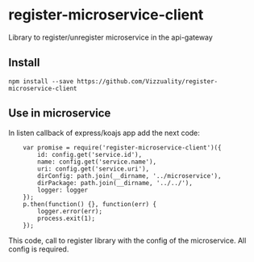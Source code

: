 # register-microservice-client
Library to register/unregister microservice in the api-gateway

## Install
````
npm install --save https://github.com/Vizzuality/register-microservice-client
````

## Use in microservice
In listen callback of express/koajs app add the next code:
````
    var promise = require('register-microservice-client')({
        id: config.get('service.id'),
        name: config.get('service.name'),
        uri: config.get('service.uri'),
        dirConfig: path.join(__dirname, '../microservice'),
        dirPackage: path.join(__dirname, '../../'),
        logger: logger
    });
    p.then(function() {}, function(err) {
        logger.error(err);
        process.exit(1);
    });
````

This code, call to register library with the config of the microservice. All config is required.
